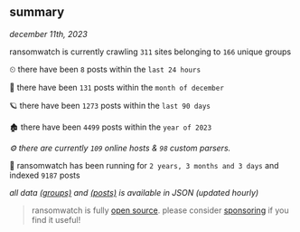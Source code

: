 
## summary
_december 11th, 2023_

ransomwatch is currently crawling `311` sites belonging to `166` unique groups

⏲ there have been `8` posts within the `last 24 hours`

🦈 there have been `131` posts within the `month of december`

🪐 there have been `1273` posts within the `last 90 days`

🏚 there have been `4499` posts within the `year of 2023`

_⚙️ there are currently `109` online hosts & `98` custom parsers._

🦕 ransomwatch has been running for `2 years, 3 months and 3 days` and indexed `9187` posts

_all data  [(groups)](http://ransomwhat.telemetry.ltd/groups) and [(posts)](http://ransomwhat.telemetry.ltd/posts) is available in JSON (updated hourly)_

> ransomwatch is fully [open source](https://github.com/joshhighet/ransomwatch#ransomwatch--). please consider [sponsoring](https://github.com/sponsors/joshhighet) if you find it useful!
